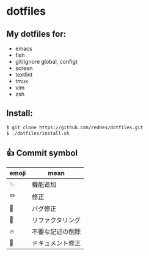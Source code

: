 # dotfiles

## My dotfiles for:

* emacs
* fish
* git(ignore global, config)
* screen
* textlint
* tmux
* vim
* zsh

## Install:

```sh
$ git clone https://github.com/rednes/dotfiles.git
$ ./dotfiles/install.sh
```


## :+1: Commit symbol

|emoji              | mean            |
|-------------------|-----------------|
|:sparkles:         |機能追加         |
|:pencil2:          |修正             |
|:bug:              |バグ修正         |
|:hammer:           |リファクタリング |
|:fire:             |不要な記述の削除 |
|:memo:             |ドキュメント修正 |

